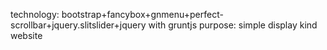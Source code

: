 technology: bootstrap+fancybox+gnmenu+perfect-scrollbar+jquery.slitslider+jquery with gruntjs
purpose: simple display kind website
